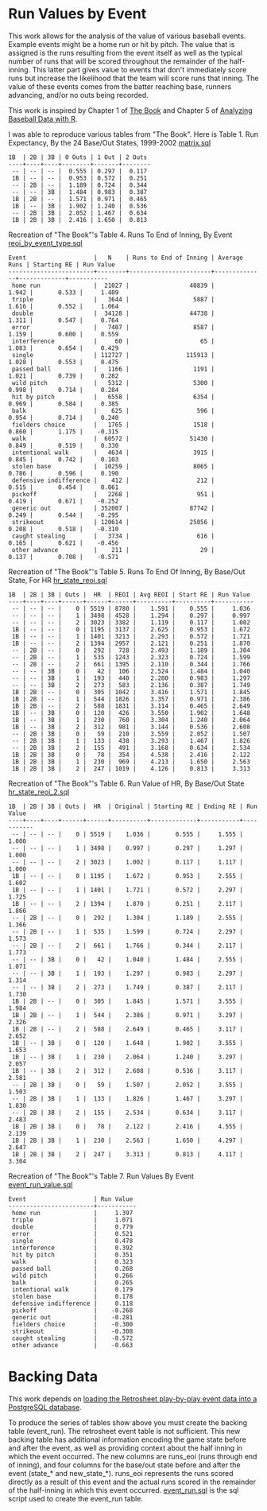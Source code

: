 Run Values by Event
===================

This work allows for the analysis of the value of various baseball events. Example events might be a home run or hit by pitch. The value that is assigned is the runs resulting from the event itself as well as the typical number of runs that will be scored throughout the remainder of the half-inning. This latter part gives value to events that don't immediately score runs but increase the likelihood that the team will score runs that inning. The value of these events comes from the batter reaching base, runners advancing, and/or no outs being recorded.

This work is inspired by Chapter 1 of [The Book](http://www.amazon.com/gp/product/B00GW6A89Y) and Chapter 5 of [Analyzing Baseball Data with R](http://www.amazon.com/Analyzing-Baseball-Data-Chapman-Hall-ebook/dp/B00GBC36S4/ref=sr_sp-atf_title_1_1?s=digital-text&ie=UTF8&qid=1409819843&sr=1-1&keywords=Analyzing+Baseball+Data+with+R).

I was able to reproduce various tables from "The Book". Here is Table 1. Run Expectancy, By the 24 Base/Out States, 1999-2002 [matrix.sql](matrix.sql)

    1B  | 2B | 3B | 0 Outs | 1 Out | 2 Outs
    ----+----+----+--------+-------+--------
     -- | -- | -- |  0.555 | 0.297 |  0.117
     1B | -- | -- |  0.953 | 0.572 |  0.251
     -- | 2B | -- |  1.189 | 0.724 |  0.344
     -- | -- | 3B |  1.484 | 0.983 |  0.387
     1B | 2B | -- |  1.571 | 0.971 |  0.465
     1B | -- | 3B |  1.902 | 1.240 |  0.536
     -- | 2B | 3B |  2.052 | 1.467 |  0.634
     1B | 2B | 3B |  2.416 | 1.650 |  0.813

Recreation of "The Book"'s Table 4. Runs To End of Inning, By Event [reoi_by_event_type.sql](reoi_by_event_type.sql)

    Event                   |   N    | Runs to End of Inning | Average Runs | Starting RE | Run Value
    ------------------------+--------+-----------------------+--------------+-------------+-----------
     home run               |  21027 |                 40839 |        1.942 |       0.533 |     1.409
     triple                 |   3644 |                  5887 |        1.616 |       0.552 |     1.064
     double                 |  34128 |                 44738 |        1.311 |       0.547 |     0.764
     error                  |   7407 |                  8587 |        1.159 |       0.600 |     0.559
     interference           |     60 |                    65 |        1.083 |       0.654 |     0.429
     single                 | 112727 |                115913 |        1.028 |       0.553 |     0.475
     passed ball            |   1166 |                  1191 |        1.021 |       0.739 |     0.282
     wild pitch             |   5312 |                  5300 |        0.998 |       0.714 |     0.284
     hit by pitch           |   6558 |                  6354 |        0.969 |       0.584 |     0.385
     balk                   |    625 |                   596 |        0.954 |       0.714 |     0.240
     fielders choice        |   1765 |                  1518 |        0.860 |       1.175 |    -0.315
     walk                   |  60572 |                 51430 |        0.849 |       0.519 |     0.330
     intentional walk       |   4634 |                  3915 |        0.845 |       0.742 |     0.103
     stolen base            |  10259 |                  8065 |        0.786 |       0.596 |     0.190
     defensive indifference |    412 |                   212 |        0.515 |       0.454 |     0.061
     pickoff                |   2268 |                   951 |        0.419 |       0.671 |    -0.252
     generic out            | 352007 |                 87742 |        0.249 |       0.544 |    -0.295
     strikeout              | 120614 |                 25056 |        0.208 |       0.518 |    -0.310
     caught stealing        |   3734 |                   616 |        0.165 |       0.621 |    -0.456
     other advance          |    211 |                    29 |        0.137 |       0.708 |    -0.571

Recreation of "The Book"'s Table 5. Runs To End Of Inning, By Base/Out State, For HR [hr_state_reoi.sql](hr_state_reoi.sql)

    1B  | 2B | 3B | Outs |  HR  | REOI | Avg REOI | Start RE | Run Value
    ----+----+----+------+------+------+----------+----------+-----------
     -- | -- | -- |    0 | 5519 | 8780 |    1.591 |    0.555 |     1.036
     -- | -- | -- |    1 | 3498 | 4528 |    1.294 |    0.297 |     0.997
     -- | -- | -- |    2 | 3023 | 3382 |    1.119 |    0.117 |     1.002
     1B | -- | -- |    0 | 1195 | 3137 |    2.625 |    0.953 |     1.672
     1B | -- | -- |    1 | 1401 | 3213 |    2.293 |    0.572 |     1.721
     1B | -- | -- |    2 | 1394 | 2957 |    2.121 |    0.251 |     1.870
     -- | 2B | -- |    0 |  292 |  728 |    2.493 |    1.189 |     1.304
     -- | 2B | -- |    1 |  535 | 1243 |    2.323 |    0.724 |     1.599
     -- | 2B | -- |    2 |  661 | 1395 |    2.110 |    0.344 |     1.766
     -- | -- | 3B |    0 |   42 |  106 |    2.524 |    1.484 |     1.040
     -- | -- | 3B |    1 |  193 |  440 |    2.280 |    0.983 |     1.297
     -- | -- | 3B |    2 |  273 |  583 |    2.136 |    0.387 |     1.749
     1B | 2B | -- |    0 |  305 | 1042 |    3.416 |    1.571 |     1.845
     1B | 2B | -- |    1 |  544 | 1826 |    3.357 |    0.971 |     2.386
     1B | 2B | -- |    2 |  588 | 1831 |    3.114 |    0.465 |     2.649
     1B | -- | 3B |    0 |  120 |  426 |    3.550 |    1.902 |     1.648
     1B | -- | 3B |    1 |  230 |  760 |    3.304 |    1.240 |     2.064
     1B | -- | 3B |    2 |  312 |  981 |    3.144 |    0.536 |     2.608
     -- | 2B | 3B |    0 |   59 |  210 |    3.559 |    2.052 |     1.507
     -- | 2B | 3B |    1 |  133 |  438 |    3.293 |    1.467 |     1.826
     -- | 2B | 3B |    2 |  155 |  491 |    3.168 |    0.634 |     2.534
     1B | 2B | 3B |    0 |   78 |  354 |    4.538 |    2.416 |     2.122
     1B | 2B | 3B |    1 |  230 |  969 |    4.213 |    1.650 |     2.563
     1B | 2B | 3B |    2 |  247 | 1019 |    4.126 |    0.813 |     3.313

Recreation of "The Book"'s Table 6. Run Value of HR, By Base/Out State [hr_state_reoi_2.sql](hr_state_reoi_2.sql)

    1B  | 2B | 3B | Outs |  HR  | Original | Starting RE | Ending RE | Run Value
    ----+----+----+------+------+----------+-------------+-----------+-----------
     -- | -- | -- |    0 | 5519 |    1.036 |       0.555 |     1.555 |     1.000
     -- | -- | -- |    1 | 3498 |    0.997 |       0.297 |     1.297 |     1.000
     -- | -- | -- |    2 | 3023 |    1.002 |       0.117 |     1.117 |     1.000
     1B | -- | -- |    0 | 1195 |    1.672 |       0.953 |     2.555 |     1.602
     1B | -- | -- |    1 | 1401 |    1.721 |       0.572 |     2.297 |     1.725
     1B | -- | -- |    2 | 1394 |    1.870 |       0.251 |     2.117 |     1.866
     -- | 2B | -- |    0 |  292 |    1.304 |       1.189 |     2.555 |     1.366
     -- | 2B | -- |    1 |  535 |    1.599 |       0.724 |     2.297 |     1.573
     -- | 2B | -- |    2 |  661 |    1.766 |       0.344 |     2.117 |     1.773
     -- | -- | 3B |    0 |   42 |    1.040 |       1.484 |     2.555 |     1.071
     -- | -- | 3B |    1 |  193 |    1.297 |       0.983 |     2.297 |     1.314
     -- | -- | 3B |    2 |  273 |    1.749 |       0.387 |     2.117 |     1.730
     1B | 2B | -- |    0 |  305 |    1.845 |       1.571 |     3.555 |     1.984
     1B | 2B | -- |    1 |  544 |    2.386 |       0.971 |     3.297 |     2.326
     1B | 2B | -- |    2 |  588 |    2.649 |       0.465 |     3.117 |     2.652
     1B | -- | 3B |    0 |  120 |    1.648 |       1.902 |     3.555 |     1.653
     1B | -- | 3B |    1 |  230 |    2.064 |       1.240 |     3.297 |     2.057
     1B | -- | 3B |    2 |  312 |    2.608 |       0.536 |     3.117 |     2.581
     -- | 2B | 3B |    0 |   59 |    1.507 |       2.052 |     3.555 |     1.503
     -- | 2B | 3B |    1 |  133 |    1.826 |       1.467 |     3.297 |     1.830
     -- | 2B | 3B |    2 |  155 |    2.534 |       0.634 |     3.117 |     2.483
     1B | 2B | 3B |    0 |   78 |    2.122 |       2.416 |     4.555 |     2.139
     1B | 2B | 3B |    1 |  230 |    2.563 |       1.650 |     4.297 |     2.647
     1B | 2B | 3B |    2 |  247 |    3.313 |       0.813 |     4.117 |     3.304

Recreation of "The Book"'s Table 7. Run Values By Event [event_run_value.sql](event_run_value.sql)

    Event                   | Run Value
    ------------------------+-----------
     home run               |     1.397
     triple                 |     1.071
     double                 |     0.779
     error                  |     0.521
     single                 |     0.478
     interference           |     0.392
     hit by pitch           |     0.351
     walk                   |     0.323
     passed ball            |     0.268
     wild pitch             |     0.266
     balk                   |     0.265
     intentional walk       |     0.179
     stolen base            |     0.178
     defensive indifference |     0.118
     pickoff                |    -0.268
     generic out            |    -0.281
     fielders choice        |    -0.300
     strikeout              |    -0.308
     caught stealing        |    -0.572
     other advance          |    -0.663

Backing Data
============

This work depends on [loading the Retrosheet play-by-play event data into a PostgreSQL database](/retrosheet/).

To produce the series of tables show above you must create the backing table (event_run). The retrosheet event table is not sufficient. This new backing table has additional information encoding the game state before and after the event, as well as providing context about the half inning in which the event occurred. The new columns are runs_eoi (runs through end of inning), and four columns for the base/out state before and after the event (state_* and new_state_*). runs_eoi represents the runs scored directly as a result of this event and the actual runs scored in the remainder of the half-inning in which this event occurred. [event_run.sql](event_run.sql) is the sql script used to create the event_run table.
